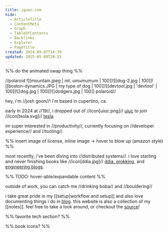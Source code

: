```yaml
---
title: jgoon.com
hide:
  - ArticleTitle
  - ContentMeta
  - Graph
  - TableOfContents
  - Backlinks
  - Explorer
  - PageTitle
created: 2024-09-07T14:39
updated: 2025-05-08T20:53
---
```


%% do the animated swap thing %%

//polaroid
![[mountain.jpeg | mt. umumumum | 100]]![[dog-2.jpg | 100]]![[boston-dynamics.JPG | my type of dog | 100]]![[devtool.jpg | 'devtool' | 100]]![[dog.jpg | 100]]![[dodgers.jpg | 100]]
polaroid//

hey, i'm //josh goon//! i'm based in cupertino, ca.

early in 2024 at //19//, i dropped out of //icon[uiuc.png]// [uiuc](https://illinois.edu/) to join //icon[tesla.svg]// [tesla](https://www.tesla.com/).

im super interested in //productivity//, currently focusing on //developer experience// and //tooling//.

%% insert image of license, inline image -> hover to blow up (amazon style) %%

most recently, i've been diving into //distributed systems//. i love starting and never finishing books like //icon[ddia.jpg]// [ddia, grokking](https://github.com/Jish2/system-design/?tab=readme-ov-file#books), and [engineering blogs](https://github.com/Jish2/system-design/?tab=readme-ov-file#engineering-blogs).

%% TODO: hover-able/expandable content %%

outside of work, you can catch me //drinking boba// and //bouldering//

i take great pride in my [[setup|workflow and setup]] and also love documenting things i do in [blog](/blog). this website is also a collection of my [[notes]]. feel free to take a look around, or checkout the [source](https://github.com/Jish2/noted)!

%% favorite tech section? %%

%% book icons? %%
